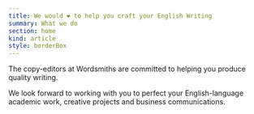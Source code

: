 ```yaml
--- 
title: We would ❤ to help you craft your English Writing
summary: What we do
section: home
kind: article
style: borderBox
---
```


The copy-editors at Wordsmiths are committed to helping you produce quality writing.

We look forward to working with you to perfect your English-language academic work, creative projects and business communications.
